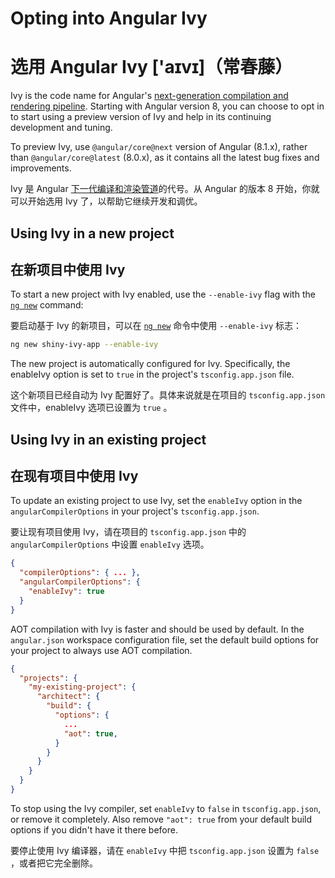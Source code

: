 # Opting into Angular Ivy

# 选用 Angular Ivy ['aɪvɪ]（常春藤）

Ivy is the code name for Angular's [next-generation compilation and rendering pipeline](https://blog.angular.io/a-plan-for-version-8-0-and-ivy-b3318dfc19f7). Starting with Angular version 8, you can choose to opt in to start using a preview version of Ivy and help in its continuing development and tuning.

<div class="alert is-helpful">

   To preview Ivy, use `@angular/core@next` version of Angular (8.1.x), rather than `@angular/core@latest` (8.0.x), as it contains all the latest bug fixes and improvements.

</div>

Ivy 是 Angular [下一代编译和渲染管道](https://blog.angular.io/a-plan-for-version-8-0-and-ivy-b3318dfc19f7)的代号。从 Angular 的版本 8 开始，你就可以开始选用 Ivy 了，以帮助它继续开发和调优。


## Using Ivy in a new project

## 在新项目中使用 Ivy


To start a new project with Ivy enabled, use the `--enable-ivy` flag with the [`ng new`](cli/new) command:

要启动基于 Ivy 的新项目，可以在 [`ng new`](cli/new) 命令中使用 `--enable-ivy` 标志：


```sh
ng new shiny-ivy-app --enable-ivy
```

The new project is automatically configured for Ivy. Specifically, the enableIvy option is set to `true` in the project's `tsconfig.app.json` file.

这个新项目已经自动为 Ivy 配置好了。具体来说就是在项目的 `tsconfig.app.json` 文件中，enableIvy 选项已设置为 `true` 。


## Using Ivy in an existing project

## 在现有项目中使用 Ivy


To update an existing project to use Ivy, set the `enableIvy` option in the `angularCompilerOptions` in your project's `tsconfig.app.json`.

要让现有项目使用 Ivy，请在项目的 `tsconfig.app.json` 中的 `angularCompilerOptions` 中设置 `enableIvy` 选项。


```json
{
  "compilerOptions": { ... },
  "angularCompilerOptions": {
    "enableIvy": true
  }
}
```

AOT compilation with Ivy is faster and should be used by default. In the `angular.json` workspace configuration file, set the default build options for your project to always use AOT compilation.

```json
{
  "projects": {
    "my-existing-project": {
      "architect": {
        "build": {
          "options": {
            ...
            "aot": true,
          }
        }
      }
    }
  }
}
```

To stop using the Ivy compiler, set `enableIvy` to `false` in `tsconfig.app.json`, or remove it completely. Also remove `"aot": true` from your default build options if you didn't have it there before.
 

要停止使用 Ivy 编译器，请在 `enableIvy` 中把 `tsconfig.app.json` 设置为 `false` ，或者把它完全删除。

